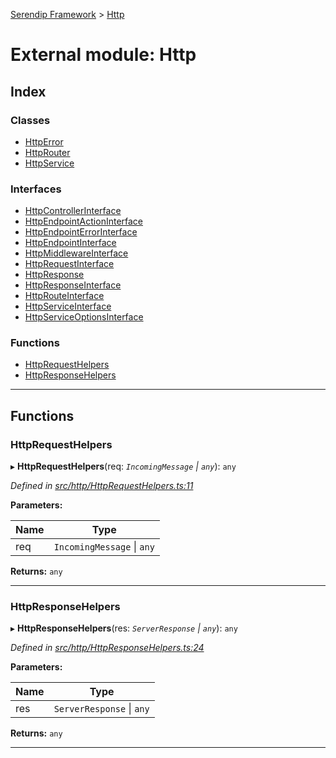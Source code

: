 [Serendip Framework](../README.md) > [Http](../modules/http.md)

# External module: Http

## Index

### Classes

* [HttpError](../classes/http.httperror.md)
* [HttpRouter](../classes/http.httprouter.md)
* [HttpService](../classes/http.httpservice.md)

### Interfaces

* [HttpControllerInterface](../interfaces/http.httpcontrollerinterface.md)
* [HttpEndpointActionInterface](../interfaces/http.httpendpointactioninterface.md)
* [HttpEndpointErrorInterface](../interfaces/http.httpendpointerrorinterface.md)
* [HttpEndpointInterface](../interfaces/http.httpendpointinterface.md)
* [HttpMiddlewareInterface](../interfaces/http.httpmiddlewareinterface.md)
* [HttpRequestInterface](../interfaces/http.httprequestinterface.md)
* [HttpResponse](../interfaces/http.httpresponse.md)
* [HttpResponseInterface](../interfaces/http.httpresponseinterface.md)
* [HttpRouteInterface](../interfaces/http.httprouteinterface.md)
* [HttpServiceInterface](../interfaces/http.httpserviceinterface.md)
* [HttpServiceOptionsInterface](../interfaces/http.httpserviceoptionsinterface.md)

### Functions

* [HttpRequestHelpers](http.md#httprequesthelpers)
* [HttpResponseHelpers](http.md#httpresponsehelpers)

---

## Functions

<a id="httprequesthelpers"></a>

###  HttpRequestHelpers

▸ **HttpRequestHelpers**(req: *`IncomingMessage` \| `any`*): `any`

*Defined in [src/http/HttpRequestHelpers.ts:11](https://github.com/m-esm/serendip/blob/c44cfd4/src/http/HttpRequestHelpers.ts#L11)*

**Parameters:**

| Name | Type |
| ------ | ------ |
| req | `IncomingMessage` \| `any` |

**Returns:** `any`

___
<a id="httpresponsehelpers"></a>

###  HttpResponseHelpers

▸ **HttpResponseHelpers**(res: *`ServerResponse` \| `any`*): `any`

*Defined in [src/http/HttpResponseHelpers.ts:24](https://github.com/m-esm/serendip/blob/c44cfd4/src/http/HttpResponseHelpers.ts#L24)*

**Parameters:**

| Name | Type |
| ------ | ------ |
| res | `ServerResponse` \| `any` |

**Returns:** `any`

___

